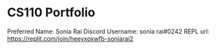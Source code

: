 # CS110 Portfolio
Preferred Name: Sonia Rai
Discord Username: sonia rai#0242
REPL url: https://replit.com/join/heeyxoxwfb-soniarai2 